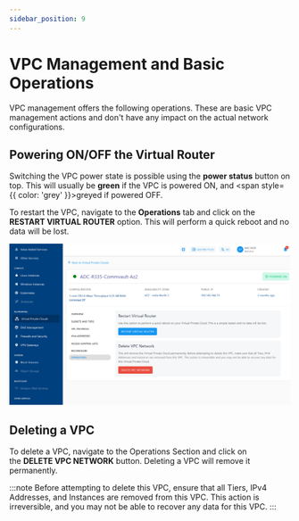 ```yaml
---
sidebar_position: 9
---
```

# VPC Management and Basic Operations

VPC management offers the following operations. These are basic VPC management actions and don't have any impact on the actual network configurations.

## Powering ON/OFF the Virtual Router

Switching the VPC power state is possible using the **power status** button on top. This will usually be <span class="green">**green**</span> if the VPC is powered ON, and <span style={{ color: 'grey' }}>greyed</span> if powered OFF.

To restart the VPC, navigate to the  **Operations** tab and click on the **RESTART VIRTUAL  ROUTER** option. This will perform a quick reboot and no data will be lost.

![VPC Management and Basic Operations](img/VPCManagement2.png)

## Deleting a VPC

To delete a VPC, navigate to the Operations Section and click on the **DELETE VPC NETWORK** button. Deleting a VPC will remove it permanently.

:::note
Before attempting to delete this VPC, ensure that all Tiers, IPv4 Addresses, and Instances are removed from this VPC. This action is irreversible, and you may not be able to recover any data for this VPC.
:::




